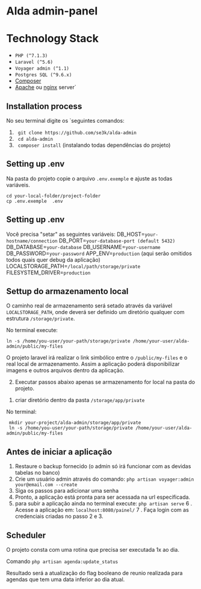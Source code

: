 # Alda admin-panel


# Technology Stack

 - `PHP (^7.1.3)`
 - `Laravel (^5.6)`
 - `Voyager admin (^1.1)`
 - `Postgres SQL (^9.6.x)`
 - [Composer](https://getcomposer.org/download/)
 - [Apache](https://phpraxis.wordpress.com/2016/08/02/steps-for-configuring-laravel-on-apache-http-server/) ou [nginx](https://www.digitalocean.com/community/tutorials/how-to-deploy-a-laravel-application-with-nginx-on-ubuntu-16-04) server`


## Installation process
 No seu terminal digite os `seguintes comandos:
1.   ` git clone https://github.com/se3k/alda-admin`
2.   ` cd alda-admin`
3.   ` composer install` (instalando todas dependências do projeto)

## Setting up .env

Na pasta do projeto copie o arquivo `.env.exemple` e ajuste as todas variáveis.

    cd your-local-folder/project-folder
    cp .env.exemple  .env

## Setting up .env

Você precisa "setar" as seguintes variáveis:
 	DB_HOST=`your-hostname/connection`
	 DB_PORT=`your-database-port (default 5432)`  
	 DB_DATABASE=`your-database`
	 DB_USERNAME=`your-username`  
	 DB_PASSWORD=`your-password`
	 APP_ENV=`production` (aqui serão omitidos todos quais quer debug da aplicação)
	 LOCALSTORAGE_PATH=`/local/path/storage/private`
	 FILESYSTEM_DRIVER=`production`


##  Settup do armazenamento local

O caminho real de armazenamento será setado através da variável `LOCALSTORAGE_PATH`, onde deverá ser definido um diretório qualquer com estrutura `/storage/private`.

No terminal execute:

    ln -s /home/you-user/your-path/storage/private /home/your-user/alda-admin/public/my-files

O projeto laravel irá realizar o link simbólico entre o `/public/my-files` e o real local de armazenamento. Assim a aplicação poderá disponibilizar imagens e outros arquivos dentro da aplicação.

2) Executar passos abaixo apenas se armazenamento for local na pasta do projeto.

1. criar diretório dentro da pasta `/storage/app/private`

No terminal: 

     mkdir your-project/alda-admin/storage/app/private
	 ln -s /home/you-user/your-path/storage/private /home/your-user/alda-admin/public/my-files

## Antes de iniciar a aplicação

 1. Restaure o backup fornecido (o admin só irá funcionar com as devidas tabelas no banco)
 2. Crie um usuário admin através do comando: `php artisan voyager:admin your@email.com --create`
 3. Siga os passos para adicionar uma  senha
 4. Pronto, a aplicação está pronta para ser acessada na url especificada.
 5. para subir a aplicação ainda no terminal execute: `php artisan serve`
 6 . Acesse a aplicação em: `localhost:8080/painel/`
 7 . Faça login com as credenciais criadas no passo 2 e 3.

## Scheduler

O projeto consta com uma rotina que precisa ser executada 1x ao dia.

Comando
`php artisan agenda:update_status`

Resultado será a atualização do flag booleano de reunio realizada para agendas que tem uma data inferior ao dia atual.


